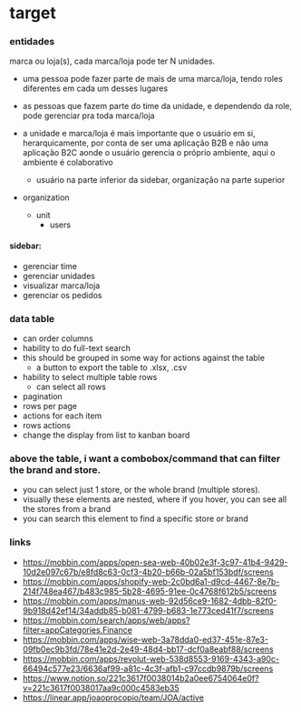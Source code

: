 # target

### entidades

marca ou loja(s), cada marca/loja pode ter N unidades.

- uma pessoa pode fazer parte de mais de uma marca/loja, tendo roles diferentes em cada um desses lugares
- as pessoas que fazem parte do time da unidade, e dependendo da role, pode gerenciar pra toda marca/loja
- a unidade e marca/loja é mais importante que o usuário em si, herarquicamente, por conta de ser uma aplicação B2B e não uma aplicação B2C aonde o usuário gerencia o próprio ambiente, aqui o ambiente é colaborativo

  - usuário na parte inferior da sidebar, organização na parte superior

- organization
  - unit
    - users

#### sidebar:

- gerenciar time
- gerenciar unidades
- visualizar marca/loja
- gerenciar os pedidos

### data table

- can order columns
- hability to do full-text search
- this should be grouped in some way for actions against the table
  - a button to export the table to .xlsx, .csv
- hability to select multiple table rows
  - can select all rows
- pagination
- rows per page
- actions for each item
- rows actions
- change the display from list to kanban board

### above the table, i want a combobox/command that can filter the brand and store.

- you can select just 1 store, or the whole brand (multiple stores).
- visually these elements are nested, where if you hover, you can see all the stores from a brand
- you can search this element to find a specific store or brand

### links

- https://mobbin.com/apps/open-sea-web-40b02e3f-3c97-41b4-9429-10d2e097c67b/e8fd8c63-0cf3-4b20-b66b-02a5bf153bdf/screens
- https://mobbin.com/apps/shopify-web-2c0bd6a1-d9cd-4467-8e7b-214f748ea467/b483c985-5b28-4695-91ee-0c4768f612b5/screens
- https://mobbin.com/apps/manus-web-92d56ce9-1682-4dbb-82f0-9b918d42ef14/34addb85-b081-4799-b683-1e773ced41f7/screens
- https://mobbin.com/search/apps/web/apps?filter=appCategories.Finance
- https://mobbin.com/apps/wise-web-3a78dda0-ed37-451e-87e3-09fb0ec9b3fd/78e41e2d-2e49-48d4-bb17-dcf0a8eabf88/screens
- https://mobbin.com/apps/revolut-web-538d8553-9169-4343-a90c-66494c577e23/6636af99-a81c-4c3f-afb1-c97ccdb9879b/screens
- https://www.notion.so/221c3617f0038014b2a0ee6754064e0f?v=221c3617f0038017aa9c000c4583eb35
- https://linear.app/joaoprocopio/team/JOA/active
